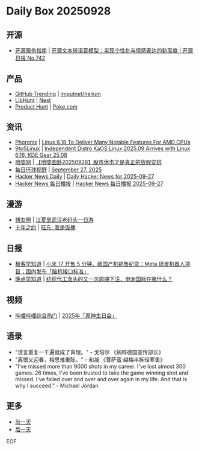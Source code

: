 # Daily Box 20250928

## 开源
- [开源服务指南](https://osguider.com/blog/) | [开源文本转语音模型：实现个性化与情感表达的新高度 | 开源日报 No.742](https://osguider.com/blog/post/daily/daily-742/)

## 产品
- [GitHub Trending](https://github.com/trending?since=daily) | [imputnet/helium](https://github.com/imputnet/helium)
- [LibHunt](https://www.libhunt.com/) | [Nest](https://www.libhunt.com/r/nest)
- [Product Hunt](https://www.producthunt.com) | [Poke.com](https://www.producthunt.com/products/poke-by-interaction-co)

## 资讯
- [Phoronix](https://www.phoronix.com/) | [Linux 6.18 To Deliver Many Notable Features For AMD CPUs](https://www.phoronix.com/news/Linux-6.18-AMD-CPUs)
- [9to5Linux](https://9to5linux.com/) | [Independent Distro KaOS Linux 2025.09 Arrives with Linux 6.16, KDE Gear 25.08](https://9to5linux.com/independent-distro-kaos-linux-2025-09-arrives-with-linux-6-16-kde-gear-25-08)
- [喷嚏网](http://www.dapenti.com/blog/blog.asp?subjectid=70&name=xilei) | [【喷嚏图卦20250928】股市休市才是真正的放假安排](http://www.dapenti.com/blog/more.asp?name=xilei&id=188519)
- [每日环球视野](https://idai.ly/) | [September 27, 2025](http://m.idai.ly/se/a193iG?1758931200)
- [Hacker News Daily](https://www.daemonology.net/hn-daily/) | [Daily Hacker News for 2025-09-27](https://www.daemonology.net/hn-daily/2025-09-27.html)
- [Hacker News 每日播报](https://hacker-news.agi.li/) | [Hacker News 每日播报 2025-09-27](https://hacker-news.agi.li/post/2025-09-27)

## 漫游
- [博友圈](https://www.boyouquan.com/home) | [江夏里武汉老码头一日游](https://www.boyouquan.com/go?from=feed&link=https%3A%2F%2Fzhoutian.com%2F330.html)
- [十年之约](https://www.foreverblog.cn/feeds.html) | [旺东: 我是饭桶](https://wang618.cn/wo-shi-fan-tong.html)

## 日报
- [极客早知道](https://www.geekpark.net/column/74) | [小米 17 开售 5 分钟，破国产机销售纪录；Meta 研发机器人项目；国内发布「脑机接口标准」](https://www.geekpark.net/news/354556)
- [晚点早知道](https://www.latepost.com/news/index?proma=3) | [纺织代工龙头的又一次周期下注，申洲国际在赌什么？](https://www.latepost.com/news/dj_detail?id=3182)

## 视频
- [哔哩哔哩综合热门](https://www.bilibili.com/v/popular/all/) | [2025年「原神生日会」](https://b23.tv/BV1bon9ziE8x)

## 语录
- "谎言重复一千遍就成了真理。" - 戈培尔 《纳粹德国宣传部长》
- "离恨又迎春，相思难重陈。" - 和凝 《菩萨蛮·越梅半拆轻寒里》
- "I've missed more than 9000 shots in my career. I've lost almost 300 games. 26 times, I've been trusted to take the game winning shot and missed. I've failed over and over and over again in my life. And that is why I succeed." - Michael Jordan

## 更多
- [前一天](daily-box-20250927.md)
- [后一天](daily-box-20250929.md)

EOF